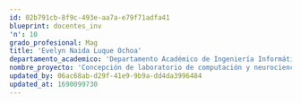 ```yaml
---
id: 02b791cb-8f9c-493e-aa7a-e79f71adfa41
blueprint: docentes_inv
'n': 10
grado_profesional: Mag
title: 'Evelyn Naida Luque Ochoa'
departamento_academico: 'Departamento Académico de Ingeniería Informática y Sistemas'
nombre_proyecto: 'Concepción de laboratorio de computación y neurociencia cognitiva: electroencefalograma (EEG)'
updated_by: 06ac68ab-d29f-41e9-9b9a-dd4da3996484
updated_at: 1690099730
---
```

